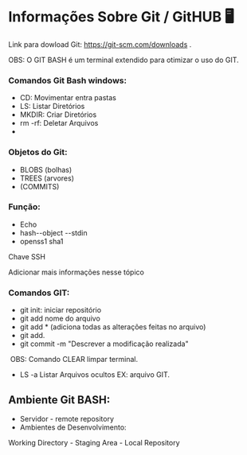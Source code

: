 #  Informações Sobre Git  / GitHUB :desktop_computer:

Link para dowload  Git: https://git-scm.com/downloads .

OBS: O GIT BASH é um terminal extendido para otimizar o uso do GIT. 

### Comandos Git Bash windows:

- CD: Movimentar entra pastas
- LS: Listar Diretórios 
- MKDIR: Criar Diretórios 
- rm -rf: Deletar Arquivos
- 

### Objetos do Git:

- BLOBS (bolhas)
- TREES (arvores)
- (COMMITS)

### Função:

- Echo
- hash--object  --stdin
- openss1 sha1

Chave SSH 

Adicionar mais informações nesse tópico 



### Comandos GIT:

- git init: iniciar repositório 
- git add nome do arquivo
- git add * (adiciona todas as alterações feitas no arquivo)
- git add. 
- git commit -m "Descrever a modificação realizada"

​	OBS: Comando CLEAR limpar terminal. 

- LS -a Listar Arquivos ocultos EX: arquivo GIT.

## Ambiente Git BASH:

- Servidor - remote repository
- Ambientes de Desenvolvimento:

Working Directory - Staging Area - Local Repository




